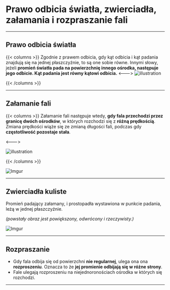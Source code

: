 # Prawo odbicia światła, zwierciadła, załamania i rozpraszanie fali

---

## Prawo odbicia światła

{{< columns >}}
Zgodnie z prawem odbicia, gdy kąt odbicia i kąt padania znajdują się na jednej płaszczyźnie, to są one sobie równe. Innymi słowy, jeżeli **promień światła pada na powierzchnię innego ośrodka, następuje jego odbicie. Kąt padania jest równy kątowi odbicia.**
<--->
![illustration](https://media.discordapp.net/attachments/508354456392302603/1157578839145328670/Artboard_2-100.jpg?ex=65191ece&is=6517cd4e&hm=6148dac78c06747736b18f2674be8108eefb39e5487f721ae69c66f10d232c8f&=)

{{< /columns >}}

---

## Załamanie fali

{{< columns >}}
Załamanie fali następuje wtedy, **gdy fala przechodzi przez granicę dwóch ośrodków**, w których rozchodzi się z **różną prędkością**. Zmiana prędkości wiąże się ze zmianą długości fali, podczas gdy **częstotliwość pozostaje stała**.

<--->

![illustration](https://media.discordapp.net/attachments/508354456392302603/1157588541421932604/Artboard_2-100.jpg?ex=651927d7&is=6517d657&hm=3757c163791ae13c9bd665a75cd87152817e96c92a008f8f3ead485182abe7ae&=)

{{< /columns >}}

![Imgur](https://i.imgur.com/okGFzvo.jpg)

---

## Zwierciadła kuliste

Promień padający załamany, i prostopadła wystawiona w punkcie padania, leżą w jednej płaszczyźnie.

*(powstały obraz jest powiększony, odwrócony i rzeczywisty.)*

![Imgur](https://i.imgur.com/2A3MzcA.jpg)


---

## Rozpraszanie

- Gdy fala odbija się od powierzchni **nie regularnej**, ulega ona ona **rozproszeniu**. Oznacza to że **jej promienie odbijają się w różne strony**.
- Fale ulegają rozproszeniu na niejednoronościach ośrodka w których się rozchodzi.

---